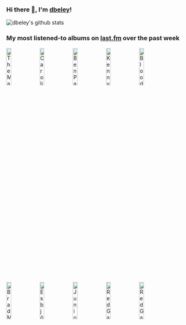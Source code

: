 ### Hi there 👋, I'm [dbeley](https://dbeley.ovh/en)!

![dbeley's github stats](https://github-readme-stats.vercel.app/api?username=dbeley)

### My most listened-to albums on [last.fm](https://www.last.fm/user/d_beley) over the past week

[<img src='https://lastfm.freetls.fastly.net/i/u/300x300/f26cf6845f6560a0d35bf6b2d1984498.jpg' width='16%' height='16%' alt='The Magnetic Fields - Get Lost'>](https://www.last.fm/music/the%2bmagnetic%2bfields/get%2blost)&nbsp;
[<img src='https://lastfm.freetls.fastly.net/i/u/300x300/101d26194a33557f8c529fe6d26457e9.jpg' width='16%' height='16%' alt='Caroline - Caroline'>](https://www.last.fm/music/caroline/caroline)&nbsp;
[<img src='https://lastfm.freetls.fastly.net/i/u/300x300/440ecca180b7ef44e738db0fc93e7d18.jpg' width='16%' height='16%' alt='Ben Paterson - That Old Feeling'>](https://www.last.fm/music/ben%2bpaterson/that%2bold%2bfeeling)&nbsp;
[<img src='https://lastfm.freetls.fastly.net/i/u/300x300/14e8c850ffee9fad1ad02e0d4e3122a6.jpg' width='16%' height='16%' alt='Kenny Burrell & John Coltrane - Kenny Burrell & John Coltrane'>](https://www.last.fm/music/kenny%2bburrell%2b%2526%2bjohn%2bcoltrane/kenny%2bburrell%2b%2526%2bjohn%2bcoltrane)&nbsp;
[<img src='https://lastfm.freetls.fastly.net/i/u/300x300/dcc3911687b7532d5c0135fa7a1efd09.png' width='16%' height='16%' alt='Blood Orange - Freetown Sound'>](https://www.last.fm/music/blood%2borange/freetown%2bsound)&nbsp;
<br>
[<img src='https://lastfm.freetls.fastly.net/i/u/300x300/f6fdd610dd3278bd4992a7d4e0ff7c34.jpg' width='16%' height='16%' alt='Brad Mehldau, Mark Turner, Peter Bernstein, Larry Grenadier & Bill Stewart - Solid Jackson'>](https://www.last.fm/music/brad%2bmehldau%252c%2bmark%2bturner%252c%2bpeter%2bbernstein%252c%2blarry%2bgrenadier%2b%2526%2bbill%2bstewart/solid%2bjackson)&nbsp;
[<img src='https://lastfm.freetls.fastly.net/i/u/300x300/1fdb8604f3a84f9c8b1079722ddfc530.png' width='16%' height='16%' alt='Esbjörn Svensson Trio - Seven Days of Falling'>](https://www.last.fm/music/esbj%25c3%25b6rn%2bsvensson%2btrio/seven%2bdays%2bof%2bfalling)&nbsp;
[<img src='https://lastfm.freetls.fastly.net/i/u/300x300/071b3eb0fffc4ae0b34adbb119cca5e2.jpg' width='16%' height='16%' alt='Junior Mance Trio - Happy Time'>](https://www.last.fm/music/junior%2bmance%2btrio/happy%2btime)&nbsp;
[<img src='https://lastfm.freetls.fastly.net/i/u/300x300/abd681f7ef3ed16ddc13b9087fb4ee60.jpg' width='16%' height='16%' alt='Red Garland - Red Garlands Piano'>](https://www.last.fm/music/red%2bgarland/red%2bgarland%2527s%2bpiano)&nbsp;
[<img src='https://lastfm.freetls.fastly.net/i/u/300x300/cca613c9c5d3480d9ff6ae4636e22e12.jpg' width='16%' height='16%' alt='Red Garland Trio - A Garland Of Red'>](https://www.last.fm/music/red%2bgarland%2btrio/a%2bgarland%2bof%2bred)&nbsp;
<br>

